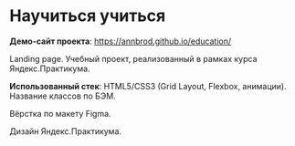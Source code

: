 # Научиться учиться

<strong>Демо-сайт проекта</strong>: https://annbrod.github.io/education/

Landing page. Учебный проект, реализованный в рамках курса Яндекс.Практикума.

<strong>Использованный стек</strong>: HTML5/CSS3 (Grid Layout, Flexbox, анимации). Название классов по БЭМ.

Вёрстка по макету Figma.

Дизайн Яндекс.Практикума.
